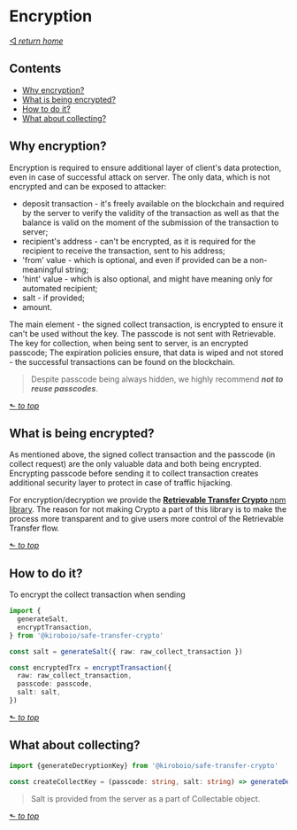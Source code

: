 # Encryption
[◅ _return home_](README.md#Kirobo-Retrievable-Transfer-Library-Documentation)

## Contents

- [Why encryption?](#Why-encryption?)
- [What is being encrypted?](#What-is-being-encrypted?)
- [How to do it?](#How-to-do-it?)
- [What about collecting?](#What-about-collecting?)

## Why encryption?

Encryption is required to ensure additional layer of client's data protection, even in case of  successful attack on server. The only data, which is not encrypted and can be exposed to attacker:
- deposit transaction - it's freely available on the blockchain and required by the server to verify the validity of the transaction as well as that the balance is valid on the moment of the submission of the transaction to server;
- recipient's address - can't be encrypted, as it is required for the recipient to receive the transaction, sent to his address;
- 'from' value - which is optional, and even if provided can be a non-meaningful string;
- 'hint' value - which is also optional, and might have meaning only for  automated recipient;
- salt - if provided;
- amount.

The main element - the signed collect transaction, is encrypted to ensure it can't be used without the key. The passcode is not sent with Retrievable. The key for collection, when being sent to server, is an encrypted passcode;  The expiration policies ensure, that data is wiped and not stored - the successful transactions can be found on the blockchain.
> Despite passcode being always hidden, we highly recommend ___not to reuse passcodes___.

[⬑ _to top_](#Encryption)

## What is being encrypted?

As mentioned above, the signed collect transaction and the passcode (in collect request) are the only valuable data and both being encrypted. Encrypting passcode before sending it to collect transaction creates additional security layer to protect in case of traffic hijacking.

For encryption/decryption we provide the [__Retrievable Transfer Crypto__ npm library](https://github.com/kiroboio/ki-safe-transfer-crypto). The reason for not making Crypto a part of this library is to make the process more transparent and to give users more control of the Retrievable Transfer flow.

[⬑ _to top_](#Encryption)

## How to do it?

To encrypt the collect transaction when sending

```TypeScript
import {
  generateSalt,
  encryptTransaction,
} from '@kiroboio/safe-transfer-crypto'

const salt = generateSalt({ raw: raw_collect_transaction })

const encryptedTrx = encryptTransaction({
  raw: raw_collect_transaction,
  passcode: passcode,
  salt: salt,
})
```

[⬑ _to top_](#Encryption)

## What about collecting?

```TypeScript
import {generateDecryptionKey} from '@kiroboio/safe-transfer-crypto'

const createCollectKey = (passcode: string, salt: string) => generateDecryptionKey({ passcode, salt })
```
> Salt is provided from the server as a part of Collectable object.

[⬑ _to top_](#Encryption)